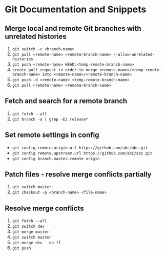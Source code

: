 # Git Documentation and Snippets

## Merge local and remote Git branches with unrelated histories

1. `git switch -c <branch-name>`
2. `git pull <remote-name> <remote-branch-name> --allow-unrelated-histories`
3. `git push <remote-name> HEAD:<temp-remote-branch-name>`
4. `create pull request in order to merge <remote-name>/<temp-remote-branch-name> into <remote-name>/<remote-branch-name>`
5. `git push -d <remote-name> <temp-remote-branch-name>`
6. `git pull <remote-name> <remote-branch-name>`

## Fetch and search for a remote branch
1. `git fetch --all`
2. `git branch -a | grep -Ei release*`

## Set remote settings in config
- `git config remote.origin.url https://github.com/abc/abc.git`
- `git config remote.upstream.url https://github.com/abc/abc.git`
- `git config branch.master.remote origin`

## Patch files - resolve merge conflicts partially
1. `git switch master`
1. `git checkout -p <branch-name> <file-name>`

## Resolve merge conflicts
1. `git fetch --all`
1. `git switch dev`
1. `git merge master`
1. `git switch master`
1. `git merge dev --no-ff`
1. `git push`
